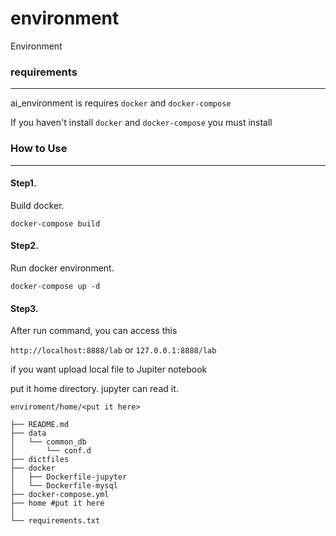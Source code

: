 # environment

Environment



### requirements

------



ai_environment is requires  `docker` and `docker-compose`

If you haven't install  `docker` and `docker-compose`  you must install



### How to Use

---

#### Step1.

Build  docker.

```shell
docker-compose build
```

#### Step2.

Run docker environment.

```shell
docker-compose up -d
```

#### Step3.

After run command, you can access this

`http://localhost:8888/lab` or `127.0.0.1:8888/lab`



if you want upload local file to Jupiter notebook

put it home directory. jupyter can read it.

`enviroment/home/<put it here>`

```shell
├── README.md
├── data
│   └── common_db
│       └── conf.d
├── dictfiles
├── docker
│   ├── Dockerfile-jupyter
│   └── Dockerfile-mysql
├── docker-compose.yml
├── home #put it here
│ 
└── requirements.txt
```

